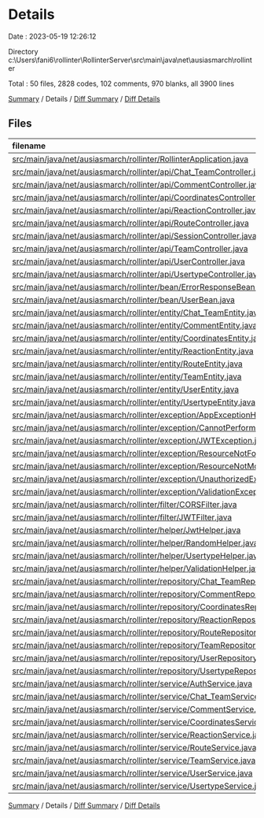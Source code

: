 # Details

Date : 2023-05-19 12:26:12

Directory c:\\Users\\fani6\\rollinter\\RollinterServer\\src\\main\\java\\net\\ausiasmarch\\rollinter

Total : 50 files,  2828 codes, 102 comments, 970 blanks, all 3900 lines

[Summary](results.md) / Details / [Diff Summary](diff.md) / [Diff Details](diff-details.md)

## Files
| filename | language | code | comment | blank | total |
| :--- | :--- | ---: | ---: | ---: | ---: |
| [src/main/java/net/ausiasmarch/rollinter/RollinterApplication.java](/src/main/java/net/ausiasmarch/rollinter/RollinterApplication.java) | Java | 9 | 0 | 5 | 14 |
| [src/main/java/net/ausiasmarch/rollinter/api/Chat_TeamController.java](/src/main/java/net/ausiasmarch/rollinter/api/Chat_TeamController.java) | Java | 53 | 9 | 15 | 77 |
| [src/main/java/net/ausiasmarch/rollinter/api/CommentController.java](/src/main/java/net/ausiasmarch/rollinter/api/CommentController.java) | Java | 51 | 9 | 17 | 77 |
| [src/main/java/net/ausiasmarch/rollinter/api/CoordinatesController.java](/src/main/java/net/ausiasmarch/rollinter/api/CoordinatesController.java) | Java | 50 | 0 | 16 | 66 |
| [src/main/java/net/ausiasmarch/rollinter/api/ReactionController.java](/src/main/java/net/ausiasmarch/rollinter/api/ReactionController.java) | Java | 50 | 4 | 16 | 70 |
| [src/main/java/net/ausiasmarch/rollinter/api/RouteController.java](/src/main/java/net/ausiasmarch/rollinter/api/RouteController.java) | Java | 61 | 0 | 17 | 78 |
| [src/main/java/net/ausiasmarch/rollinter/api/SessionController.java](/src/main/java/net/ausiasmarch/rollinter/api/SessionController.java) | Java | 25 | 9 | 13 | 47 |
| [src/main/java/net/ausiasmarch/rollinter/api/TeamController.java](/src/main/java/net/ausiasmarch/rollinter/api/TeamController.java) | Java | 65 | 0 | 19 | 84 |
| [src/main/java/net/ausiasmarch/rollinter/api/UserController.java](/src/main/java/net/ausiasmarch/rollinter/api/UserController.java) | Java | 65 | 0 | 15 | 80 |
| [src/main/java/net/ausiasmarch/rollinter/api/UsertypeController.java](/src/main/java/net/ausiasmarch/rollinter/api/UsertypeController.java) | Java | 41 | 0 | 14 | 55 |
| [src/main/java/net/ausiasmarch/rollinter/bean/ErrorResponseBean.java](/src/main/java/net/ausiasmarch/rollinter/bean/ErrorResponseBean.java) | Java | 38 | 0 | 14 | 52 |
| [src/main/java/net/ausiasmarch/rollinter/bean/UserBean.java](/src/main/java/net/ausiasmarch/rollinter/bean/UserBean.java) | Java | 22 | 0 | 11 | 33 |
| [src/main/java/net/ausiasmarch/rollinter/entity/Chat_TeamEntity.java](/src/main/java/net/ausiasmarch/rollinter/entity/Chat_TeamEntity.java) | Java | 61 | 0 | 26 | 87 |
| [src/main/java/net/ausiasmarch/rollinter/entity/CommentEntity.java](/src/main/java/net/ausiasmarch/rollinter/entity/CommentEntity.java) | Java | 61 | 0 | 24 | 85 |
| [src/main/java/net/ausiasmarch/rollinter/entity/CoordinatesEntity.java](/src/main/java/net/ausiasmarch/rollinter/entity/CoordinatesEntity.java) | Java | 56 | 0 | 18 | 74 |
| [src/main/java/net/ausiasmarch/rollinter/entity/ReactionEntity.java](/src/main/java/net/ausiasmarch/rollinter/entity/ReactionEntity.java) | Java | 52 | 0 | 18 | 70 |
| [src/main/java/net/ausiasmarch/rollinter/entity/RouteEntity.java](/src/main/java/net/ausiasmarch/rollinter/entity/RouteEntity.java) | Java | 95 | 0 | 33 | 128 |
| [src/main/java/net/ausiasmarch/rollinter/entity/TeamEntity.java](/src/main/java/net/ausiasmarch/rollinter/entity/TeamEntity.java) | Java | 81 | 0 | 35 | 116 |
| [src/main/java/net/ausiasmarch/rollinter/entity/UserEntity.java](/src/main/java/net/ausiasmarch/rollinter/entity/UserEntity.java) | Java | 150 | 0 | 57 | 207 |
| [src/main/java/net/ausiasmarch/rollinter/entity/UsertypeEntity.java](/src/main/java/net/ausiasmarch/rollinter/entity/UsertypeEntity.java) | Java | 50 | 0 | 14 | 64 |
| [src/main/java/net/ausiasmarch/rollinter/exception/AppExceptionHandler.java](/src/main/java/net/ausiasmarch/rollinter/exception/AppExceptionHandler.java) | Java | 41 | 0 | 10 | 51 |
| [src/main/java/net/ausiasmarch/rollinter/exception/CannotPerformOperationException.java](/src/main/java/net/ausiasmarch/rollinter/exception/CannotPerformOperationException.java) | Java | 6 | 0 | 5 | 11 |
| [src/main/java/net/ausiasmarch/rollinter/exception/JWTException.java](/src/main/java/net/ausiasmarch/rollinter/exception/JWTException.java) | Java | 6 | 0 | 4 | 10 |
| [src/main/java/net/ausiasmarch/rollinter/exception/ResourceNotFoundException.java](/src/main/java/net/ausiasmarch/rollinter/exception/ResourceNotFoundException.java) | Java | 6 | 0 | 5 | 11 |
| [src/main/java/net/ausiasmarch/rollinter/exception/ResourceNotModifiedException.java](/src/main/java/net/ausiasmarch/rollinter/exception/ResourceNotModifiedException.java) | Java | 6 | 0 | 5 | 11 |
| [src/main/java/net/ausiasmarch/rollinter/exception/UnauthorizedException.java](/src/main/java/net/ausiasmarch/rollinter/exception/UnauthorizedException.java) | Java | 6 | 0 | 5 | 11 |
| [src/main/java/net/ausiasmarch/rollinter/exception/ValidationException.java](/src/main/java/net/ausiasmarch/rollinter/exception/ValidationException.java) | Java | 6 | 0 | 5 | 11 |
| [src/main/java/net/ausiasmarch/rollinter/filter/CORSFilter.java](/src/main/java/net/ausiasmarch/rollinter/filter/CORSFilter.java) | Java | 31 | 0 | 17 | 48 |
| [src/main/java/net/ausiasmarch/rollinter/filter/JWTFilter.java](/src/main/java/net/ausiasmarch/rollinter/filter/JWTFilter.java) | Java | 43 | 0 | 10 | 53 |
| [src/main/java/net/ausiasmarch/rollinter/helper/JwtHelper.java](/src/main/java/net/ausiasmarch/rollinter/helper/JwtHelper.java) | Java | 44 | 0 | 13 | 57 |
| [src/main/java/net/ausiasmarch/rollinter/helper/RandomHelper.java](/src/main/java/net/ausiasmarch/rollinter/helper/RandomHelper.java) | Java | 64 | 0 | 18 | 82 |
| [src/main/java/net/ausiasmarch/rollinter/helper/UsertypeHelper.java](/src/main/java/net/ausiasmarch/rollinter/helper/UsertypeHelper.java) | Java | 5 | 0 | 5 | 10 |
| [src/main/java/net/ausiasmarch/rollinter/helper/ValidationHelper.java](/src/main/java/net/ausiasmarch/rollinter/helper/ValidationHelper.java) | Java | 91 | 0 | 25 | 116 |
| [src/main/java/net/ausiasmarch/rollinter/repository/Chat_TeamRepository.java](/src/main/java/net/ausiasmarch/rollinter/repository/Chat_TeamRepository.java) | Java | 20 | 0 | 15 | 35 |
| [src/main/java/net/ausiasmarch/rollinter/repository/CommentRepository.java](/src/main/java/net/ausiasmarch/rollinter/repository/CommentRepository.java) | Java | 22 | 0 | 16 | 38 |
| [src/main/java/net/ausiasmarch/rollinter/repository/CoordinatesRepository.java](/src/main/java/net/ausiasmarch/rollinter/repository/CoordinatesRepository.java) | Java | 11 | 0 | 9 | 20 |
| [src/main/java/net/ausiasmarch/rollinter/repository/ReactionRepository.java](/src/main/java/net/ausiasmarch/rollinter/repository/ReactionRepository.java) | Java | 19 | 0 | 18 | 37 |
| [src/main/java/net/ausiasmarch/rollinter/repository/RouteRepository.java](/src/main/java/net/ausiasmarch/rollinter/repository/RouteRepository.java) | Java | 16 | 0 | 13 | 29 |
| [src/main/java/net/ausiasmarch/rollinter/repository/TeamRepository.java](/src/main/java/net/ausiasmarch/rollinter/repository/TeamRepository.java) | Java | 17 | 0 | 10 | 27 |
| [src/main/java/net/ausiasmarch/rollinter/repository/UserRepository.java](/src/main/java/net/ausiasmarch/rollinter/repository/UserRepository.java) | Java | 22 | 0 | 20 | 42 |
| [src/main/java/net/ausiasmarch/rollinter/repository/UsertypeRepository.java](/src/main/java/net/ausiasmarch/rollinter/repository/UsertypeRepository.java) | Java | 5 | 0 | 3 | 8 |
| [src/main/java/net/ausiasmarch/rollinter/service/AuthService.java](/src/main/java/net/ausiasmarch/rollinter/service/AuthService.java) | Java | 130 | 0 | 18 | 148 |
| [src/main/java/net/ausiasmarch/rollinter/service/Chat_TeamService.java](/src/main/java/net/ausiasmarch/rollinter/service/Chat_TeamService.java) | Java | 113 | 8 | 37 | 158 |
| [src/main/java/net/ausiasmarch/rollinter/service/CommentService.java](/src/main/java/net/ausiasmarch/rollinter/service/CommentService.java) | Java | 119 | 23 | 40 | 182 |
| [src/main/java/net/ausiasmarch/rollinter/service/CoordinatesService.java](/src/main/java/net/ausiasmarch/rollinter/service/CoordinatesService.java) | Java | 84 | 11 | 45 | 140 |
| [src/main/java/net/ausiasmarch/rollinter/service/ReactionService.java](/src/main/java/net/ausiasmarch/rollinter/service/ReactionService.java) | Java | 131 | 17 | 35 | 183 |
| [src/main/java/net/ausiasmarch/rollinter/service/RouteService.java](/src/main/java/net/ausiasmarch/rollinter/service/RouteService.java) | Java | 138 | 3 | 41 | 182 |
| [src/main/java/net/ausiasmarch/rollinter/service/TeamService.java](/src/main/java/net/ausiasmarch/rollinter/service/TeamService.java) | Java | 185 | 4 | 52 | 241 |
| [src/main/java/net/ausiasmarch/rollinter/service/UserService.java](/src/main/java/net/ausiasmarch/rollinter/service/UserService.java) | Java | 242 | 3 | 57 | 302 |
| [src/main/java/net/ausiasmarch/rollinter/service/UsertypeService.java](/src/main/java/net/ausiasmarch/rollinter/service/UsertypeService.java) | Java | 63 | 2 | 17 | 82 |

[Summary](results.md) / Details / [Diff Summary](diff.md) / [Diff Details](diff-details.md)